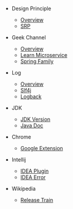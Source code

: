 - Design Principle
  - [Overview](book/desgin-principle/overview.md)
  - [SRP](book/desgin-principle/SRP.md)
    
- Geek Channel
    - [Overview](book/geek-time/overview.md)
    - [Learn Microservice](book/geek-time/learn-microservice/doc.md)
    - [Spring Family](book/geek-time/spring-family/doc.md)

- Log
  - [Overview](book/log/overview.md)
  - [Slf4j](book/log/slf4j.md)
  - [Logback](book/log/logback.md)

- JDK
  - [JDK Version](book/jdk/jdk-version.md)
  - [Java Doc](book/jdk/jdk-doc.md)

- Chrome
  - [Google Extension](book/chrome/google-extension.md)

- Intellij
  - [IDEA Plugin](book/idea/idea-plugin.md)
  - [IDEA Error](book/idea/idea-error.md)

- Wikipedia
  - [Release Train](book/wikipedia/release-train.md)    

[comment]: <> (- Todo)

[comment]: <> (  - [Draft]&#40;book/todo/draft.md&#41;)